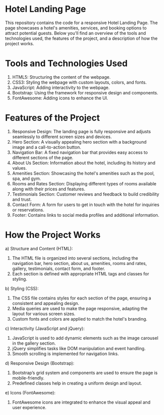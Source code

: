 # Hotel Landing Page
This repository contains the code for a responsive Hotel Landing Page. The page showcases a hotel's amenities, services, and booking options to attract potential guests. Below you'll find an overview of the tools and technologies used, the features of the project, and a description of how the project works.

# Tools and Technologies Used
1. HTML5: Structuring the content of the webpage.
2. CSS3: Styling the webpage with custom layouts, colors, and fonts.
3. JavaScript: Adding interactivity to the webpage.
4. Bootstrap: Using the framework for responsive design and components.
5. FontAwesome: Adding icons to enhance the UI.

# Features of the Project
1. Responsive Design: The landing page is fully responsive and adjusts seamlessly to different screen sizes and devices.
2. Hero Section: A visually appealing hero section with a background image and a call-to-action button.
3. Navigation Bar: A fixed navigation bar that provides easy access to different sections of the page.
4. About Us Section: Information about the hotel, including its history and values.
5. Amenities Section: Showcasing the hotel's amenities such as the pool, spa, and gym.
6. Rooms and Rates Section: Displaying different types of rooms available along with their prices and features.
7. Testimonials Section: Customer reviews and feedback to build credibility and trust.
8. Contact Form: A form for users to get in touch with the hotel for inquiries or reservations.
9. Footer: Contains links to social media profiles and additional information.

# How the Project Works
a) Structure and Content (HTML):
1. The HTML file is organized into several sections, including the navigation bar, hero section, about us, amenities, rooms and rates, gallery, testimonials, contact form, and footer.
2. Each section is defined with appropriate HTML tags and classes for styling.

b) Styling (CSS):
1. The CSS file contains styles for each section of the page, ensuring a consistent and appealing design.
2. Media queries are used to make the page responsive, adapting the layout for various screen sizes.
3. Custom fonts and colors are applied to match the hotel's branding.

c) Interactivity (JavaScript and jQuery):
1. JavaScript is used to add dynamic elements such as the image carousel in the gallery section.
2. jQuery simplifies tasks like DOM manipulation and event handling.
3. Smooth scrolling is implemented for navigation links.

d) Responsive Design (Bootstrap):
1. Bootstrap’s grid system and components are used to ensure the page is mobile-friendly.
2. Predefined classes help in creating a uniform design and layout.

e) Icons (FontAwesome):
1. FontAwesome icons are integrated to enhance the visual appeal and user experience.

